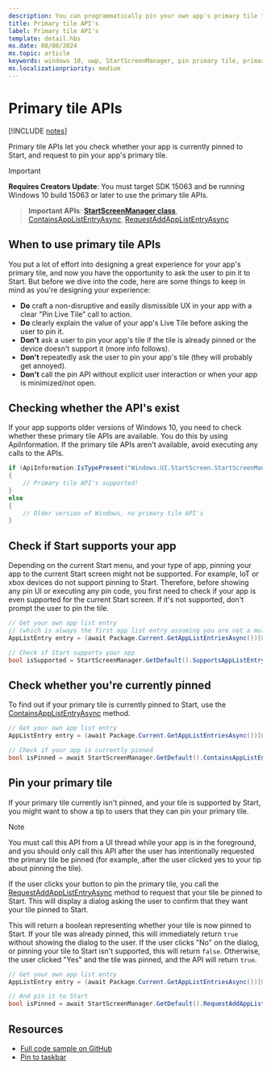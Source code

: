 ```yaml
---
description: You can programmatically pin your own app's primary tile to Start, just like you can pin secondary tiles. And you can check whether it's currently pinned.
title: Primary tile API's
label: Primary tile API's
template: detail.hbs
ms.date: 08/08/2024
ms.topic: article
keywords: windows 10, uwp, StartScreenManager, pin primary tile, primary tile apis, check if tile pinned, live tile
ms.localizationpriority: medium
---
```

# Primary tile APIs

[!INCLUDE [notes](includes/live-tiles-note.md)]

Primary tile APIs let you check whether your app is currently pinned to Start, and request to pin your app's primary tile.

> [!IMPORTANT]
> **Requires Creators Update**: You must target SDK 15063 and be running Windows 10 build 15063 or later to use the primary tile APIs.

> **Important APIs**: [**StartScreenManager class**](/uwp/api/windows.ui.startscreen.startscreenmanager), [ContainsAppListEntryAsync](/uwp/api/windows.ui.startscreen.startscreenmanager#Windows_UI_StartScreen_StartScreenManager_ContainsAppListEntryAsync_Windows_ApplicationModel_Core_AppListEntry_), [RequestAddAppListEntryAsync](/uwp/api/windows.ui.startscreen.startscreenmanager#Windows_UI_StartScreen_StartScreenManager_RequestAddAppListEntryAsync_Windows_ApplicationModel_Core_AppListEntry_)

## When to use primary tile APIs

You put a lot of effort into designing a great experience for your app's primary tile, and now you have the opportunity to ask the user to pin it to Start. But before we dive into the code, here are some things to keep in mind as you're designing your experience:

* **Do** craft a non-disruptive and easily dismissible UX in your app with a clear "Pin Live Tile" call to action.
* **Do** clearly explain the value of your app's Live Tile before asking the user to pin it.
* **Don't** ask a user to pin your app's tile if the tile is already pinned or the device doesn't support it (more info follows).
* **Don't** repeatedly ask the user to pin your app's tile (they will probably get annoyed).
* **Don't** call the pin API without explicit user interaction or when your app is minimized/not open.

## Checking whether the API's exist

If your app supports older versions of Windows 10, you need to check whether these primary tile APIs are available. You do this by using ApiInformation. If the primary tile APIs aren't available, avoid executing any calls to the APIs.

```csharp
if (ApiInformation.IsTypePresent("Windows.UI.StartScreen.StartScreenManager"))
{
    // Primary tile API's supported!
}
else
{
    // Older version of Windows, no primary tile API's
}
```

## Check if Start supports your app

Depending on the current Start menu, and your type of app, pinning your app to the current Start screen might not be supported. For example, IoT or xbox devices do not support pinning to Start. Therefore, before showing any pin UI or executing any pin code, you first need to check if your app is even supported for the current Start screen. If it's not supported, don't prompt the user to pin the tile.

```csharp
// Get your own app list entry
// (which is always the first app list entry assuming you are not a multi-app package)
AppListEntry entry = (await Package.Current.GetAppListEntriesAsync())[0];

// Check if Start supports your app
bool isSupported = StartScreenManager.GetDefault().SupportsAppListEntry(entry);
```

## Check whether you're currently pinned

To find out if your primary tile is currently pinned to Start, use the [ContainsAppListEntryAsync](/uwp/api/windows.ui.startscreen.startscreenmanager.containsapplistentryasync) method.

```csharp
// Get your own app list entry
AppListEntry entry = (await Package.Current.GetAppListEntriesAsync())[0];

// Check if your app is currently pinned
bool isPinned = await StartScreenManager.GetDefault().ContainsAppListEntryAsync(entry);
```

## Pin your primary tile

If your primary tile currently isn't pinned, and your tile is supported by Start, you might want to show a tip to users that they can pin your primary tile.

> [!NOTE]
> You must call this API from a UI thread while your app is in the foreground, and you should only call this API after the user has intentionally requested the primary tile be pinned (for example, after the user clicked yes to your tip about pinning the tile).

If the user clicks your button to pin the primary tile, you call the [RequestAddAppListEntryAsync](/uwp/api/windows.ui.startscreen.startscreenmanager.requestaddapplistentryasync) method to request that your tile be pinned to Start. This will display a dialog asking the user to confirm that they want your tile pinned to Start.

This will return a boolean representing whether your tile is now pinned to Start. If your tile was already pinned, this will immediately return `true` without showing the dialog to the user. If the user clicks "No" on the dialog, or pinning your tile to Start isn't supported, this will return `false`. Otherwise, the user clicked "Yes" and the tile was pinned, and the API will return `true`.

```csharp
// Get your own app list entry
AppListEntry entry = (await Package.Current.GetAppListEntriesAsync())[0];

// And pin it to Start
bool isPinned = await StartScreenManager.GetDefault().RequestAddAppListEntryAsync(entry);
```

## Resources

* [Full code sample on GitHub](https://github.com/WindowsNotifications/quickstart-pin-primary-tile)
* [Pin to taskbar](/windows/apps/design/shell/pin-to-taskbar)
